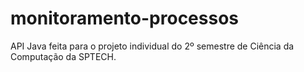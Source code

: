 # monitoramento-processos
API Java feita para o projeto individual do 2º semestre de Ciência da Computação da SPTECH.
